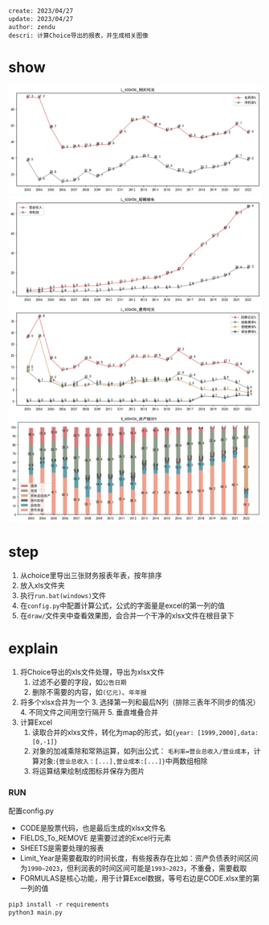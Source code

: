 ```
create: 2023/04/27
update: 2023/04/27
author: zendu
descri: 计算Choice导出的报表，并生成相关图像
```

# show
![](./imgs/L_600436_%E5%88%A9%E6%B6%A6%E7%9B%B8%E5%85%B3.png)
![](./imgs/L_600436_%E8%A7%84%E6%A8%A1%E5%A2%9E%E9%95%BF.png)
![](./imgs/L_600436_%E8%B4%B9%E7%94%A8%E7%9B%B8%E5%85%B3.png)
![](./imgs/S_600436_%E8%B5%84%E4%BA%A7%E7%BB%86%E5%88%86.png)


# step
1. 从choice里导出三张财务报表年表，按年排序
2. 放入xls文件夹
3. 执行`run.bat(windows)`文件
4. 在`config.py`中配置计算公式，公式的字面量是excel的第一列的值
5. 在`draw/`文件夹中查看效果图，会合并一个干净的xlsx文件在根目录下




# explain

1. 将Choice导出的xls文件处理，导出为xlsx文件
    1. 过滤不必要的字段，如`公告日期`
    2. 删除不需要的内容，如`(亿元)`、`年年报`
2. 将多个xlsx合并为一个
    3. 选择第一列和最后N列（排除三表年不同步的情况）
    4. 不同文件之间用空行隔开
    5. 垂直堆叠合并
3. 计算Excel
    1. 读取合并的xlxs文件，转化为map的形式，如`{year: [1999,2000],data: [0,-1]}`
    2. 对象的加减乘除和常熟运算，如列出公式：
        `毛利率=营业总收入/营业成本`，计算对象:`{营业总收入：[...],营业成本:[...]}`中两数组相除
    3. 将运算结果绘制成图标并保存为图片







### RUN

配置config.py

-   CODE是股票代码，也是最后生成的xlsx文件名
-   FIELDS_To_REMOVE 是需要过滤的Excel行元素
-   SHEETS是需要处理的报表
-   Limit_Year是需要截取的时间长度，有些报表存在比如：资产负债表时间区间为`1990~2023`，但利润表的时间区间可能是`1993~2023`，不重叠，需要截取
-   FORMULAS是核心功能，用于计算Excel数据，等号右边是CODE.xlsx里的第一列的值



```
pip3 install -r requirements
python3 main.py
```

